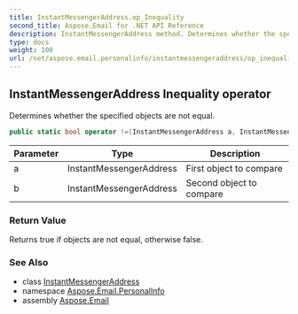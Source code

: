 ```yaml
---
title: InstantMessengerAddress.op_Inequality
second_title: Aspose.Email for .NET API Reference
description: InstantMessengerAddress method. Determines whether the specified objects are not equal
type: docs
weight: 100
url: /net/aspose.email.personalinfo/instantmessengeraddress/op_inequality/
---
```

## InstantMessengerAddress Inequality operator

Determines whether the specified objects are not equal.

```csharp
public static bool operator !=(InstantMessengerAddress a, InstantMessengerAddress b)
```

| Parameter | Type | Description |
| --- | --- | --- |
| a | InstantMessengerAddress | First object to compare |
| b | InstantMessengerAddress | Second object to compare |

### Return Value

Returns true if objects are not equal, otherwise false.

### See Also

* class [InstantMessengerAddress](../)
* namespace [Aspose.Email.PersonalInfo](../../instantmessengeraddress/)
* assembly [Aspose.Email](../../../)


